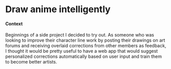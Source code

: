 # Draw anime intelligently 


#### Context
Beginnings of a side project I decided to try out. As someone who was looking to improve their character line work by posting their drawings on art forums and receiving overlaid corrections from other members as feedback, I thought it would be pretty useful to have a web app that would suggest personalized corrections automatically based on user input and train them to become better artists.
